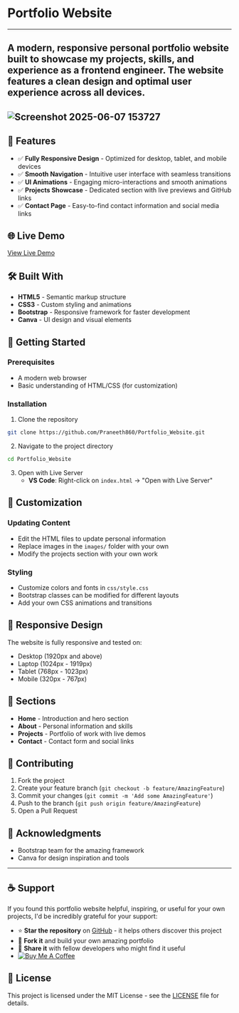 # Portfolio Website
---
A modern, responsive personal portfolio website built to showcase my projects, skills, and experience as a frontend engineer. The website features a clean design and optimal user experience across all devices.
---
![Screenshot 2025-06-07 153727](https://github.com/user-attachments/assets/d8884ac5-ada9-422c-a384-faf652e067e1)
---

## 🌟 Features

- ✅ **Fully Responsive Design** - Optimized for desktop, tablet, and mobile devices
- ✅ **Smooth Navigation** - Intuitive user interface with seamless transitions
- ✅ **UI Animations** - Engaging micro-interactions and smooth animations
- ✅ **Projects Showcase** - Dedicated section with live previews and GitHub links
- ✅ **Contact Page** - Easy-to-find contact information and social media links

## 🌐 Live Demo

[View Live Demo](https://praneeth860.github.io/Portfolio_Website/)

## 🛠️ Built With

- **HTML5** - Semantic markup structure
- **CSS3** - Custom styling and animations
- **Bootstrap** - Responsive framework for faster development
- **Canva** - UI design and visual elements

## 🚀 Getting Started

### Prerequisites

- A modern web browser
- Basic understanding of HTML/CSS (for customization)

### Installation

1. Clone the repository
```bash
git clone https://github.com/Praneeth860/Portfolio_Website.git
```

2. Navigate to the project directory
```bash
cd Portfolio_Website
```

3. Open with Live Server
   - **VS Code**: Right-click on `index.html` → "Open with Live Server"

## 🎨 Customization

### Updating Content
- Edit the HTML files to update personal information
- Replace images in the `images/` folder with your own
- Modify the projects section with your own work

### Styling
- Customize colors and fonts in `css/style.css`
- Bootstrap classes can be modified for different layouts
- Add your own CSS animations and transitions

## 📱 Responsive Design

The website is fully responsive and tested on:
- Desktop (1920px and above)
- Laptop (1024px - 1919px)
- Tablet (768px - 1023px)
- Mobile (320px - 767px)

## 🔗 Sections

- **Home** - Introduction and hero section
- **About** - Personal information and skills
- **Projects** - Portfolio of work with live demos
- **Contact** - Contact form and social links


## 🤝 Contributing

1. Fork the project
2. Create your feature branch (`git checkout -b feature/AmazingFeature`)
3. Commit your changes (`git commit -m 'Add some AmazingFeature'`)
4. Push to the branch (`git push origin feature/AmazingFeature`)
5. Open a Pull Request


## 🙏 Acknowledgments

- Bootstrap team for the amazing framework
- Canva for design inspiration and tools

---
## ☕ Support

If you found this portfolio website helpful, inspiring, or useful for your own projects, I'd be incredibly grateful for your support:

- ⭐ **Star the repository** on [GitHub](https://github.com/Praneeth860/Portfolio_Website) - it helps others discover this project
- 🍴 **Fork it** and build your own amazing portfolio
- 💝 **Share it** with fellow developers who might find it useful
- [![Buy Me A Coffee](https://img.shields.io/badge/-Buy%20me%20a%20coffee-FFDD00?style=for-the-badge&logo=buy-me-a-coffee&logoColor=black)](https://www.buymeacoffee.com/Praneeth_Medicharla)

## 📝 License

This project is licensed under the MIT License - see the [LICENSE](LICENSE) file for details.


